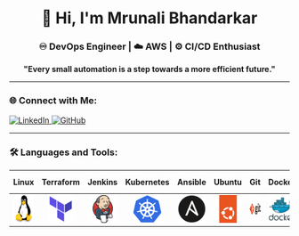 <h1 align="center">👋 Hi, I'm Mrunali Bhandarkar</h1>
<h3 align="center">♾️ DevOps Engineer | ☁️ AWS | ⚙️ CI/CD Enthusiast</h3>

<p align="center">
  <strong>"Every small automation is a step towards a more efficient future."</strong> 
</p>

---

<h3 align="left">🌐 Connect with Me:</h3>
<p align="left">
  <a href="https://www.linkedin.com/in/mrunali-bhandarkar-92043522b/" target="_blank">
    <img src="https://img.shields.io/badge/LinkedIn-0A66C2?style=for-the-badge&logo=linkedin&logoColor=white" alt="LinkedIn">
  </a>
  <a href="https://github.com/your-github-username/" target="_blank">
    <img src="https://img.shields.io/badge/GitHub-181717?style=for-the-badge&logo=github&logoColor=white" alt="GitHub">
  </a>
</p>

---

<h3 align="left">🛠️ Languages and Tools:</h3>

| Linux | Terraform | Jenkins | Kubernetes | Ansible | Ubuntu | Git | Docker | GitHub | VS Code | AWS |
|:-----:|:---------:|:-------:|:----------:|:-------:|:------:|:----:|:------:|:-------:|:-------:|:---:|
| <img src="https://github.com/devicons/devicon/blob/master/icons/linux/linux-original.svg" title="Linux" alt="Linux" width="50" height="50"/> | <img src="https://github.com/devicons/devicon/blob/master/icons/terraform/terraform-original.svg" title="Terraform" alt="Terraform" width="50" height="50"/> | <img src="https://github.com/devicons/devicon/blob/master/icons/jenkins/jenkins-original.svg" title="Jenkins" alt="Jenkins" width="50" height="50"/> | <img src="https://raw.githubusercontent.com/devicons/devicon/master/icons/kubernetes/kubernetes-original.svg" alt="Kubernetes" title="Kubernetes" width="50" height="50"/> | <img src="https://github.com/devicons/devicon/blob/master/icons/ansible/ansible-original.svg" title="Ansible" alt="Ansible" width="50" height="50"/> | <img src="https://github.com/devicons/devicon/blob/master/icons/ubuntu/ubuntu-original.svg" title="Ubuntu" alt="Ubuntu" width="50" height="50"/> | <img src="https://github.com/devicons/devicon/blob/master/icons/git/git-original-wordmark.svg" title="Git" alt="Git" width="50" height="50"/> | <img src="https://github.com/devicons/devicon/blob/master/icons/docker/docker-original-wordmark.svg" title="Docker" alt="Docker" width="50" height="50"/> | <img src="https://github.com/devicons/devicon/blob/master/icons/github/github-original-wordmark.svg" title="GitHub" alt="GitHub" width="50" height="50"/> | <img src="https://github.com/devicons/devicon/blob/master/icons/vscode/vscode-original-wordmark.svg" title="VS Code" alt="VS Code" width="50" height="50"/> | <img src="https://raw.githubusercontent.com/devicons/devicon/master/icons/amazonwebservices/amazonwebservices-original-wordmark.svg" alt="AWS" title="AWS" width="50" height="50"/> |
